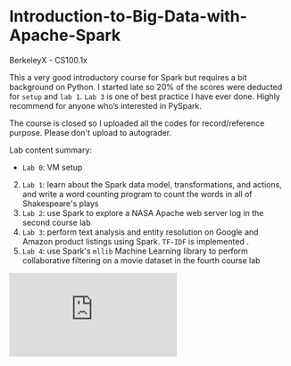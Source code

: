 # Introduction-to-Big-Data-with-Apache-Spark
BerkeleyX -  CS100.1x

This a very good introductory course for Spark but requires a bit background on Python. I started late so 20% of the scores were deducted for `setup` and `lab 1`. `Lab 3` is one of best practice I have ever done. Highly recommend for anyone who’s interested in PySpark.

The course is closed so I uploaded all the codes for record/reference purpose. Please don't upload to autograder.

Lab content summary:

- `Lab 0`: VM setup
2. `Lab 1`: learn about the Spark data model, transformations, and actions, and write a word counting program to count the words in all of Shakespeare's plays
3. `Lab 2`: use Spark to explore a NASA Apache web server log in the second course lab 
4. `Lab 3`: perform text analysis and entity resolution on Google and Amazon product listings using Spark. `TF-IDF` is implemented .
5. `Lab 4`: use Spark's `mllib` Machine Learning library to perform collaborative filtering on a movie dataset in the fourth course lab 

![Course Certification](https://github.com/aygons/Introduction-to-Big-Data-with-Apache-Spark/blob/master/Certificate.pdf)
